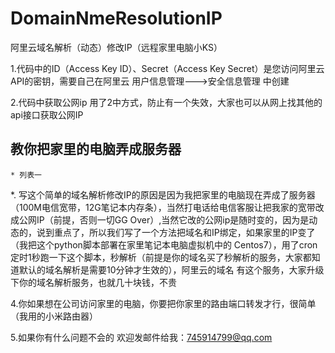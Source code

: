 # DomainNmeResolutionIP
阿里云域名解析（动态）修改IP（远程家里电脑小KS）

1.代码中的ID（Access Key ID）、Secret（Access Key Secret）是您访问阿里云API的密钥，需要自己在阿里云 用户信息管理--->安全信息管理 中创建

2.代码中获取公网ip 用了2中方式，防止有一个失效，大家也可以从网上找其他的api接口获取公网IP

## 教你把家里的电脑弄成服务器
    * 列表一
   *. 写这个简单的域名解析修改IP的原因是因为我把家里的电脑现在弄成了服务器（100M电信宽带，12G笔记本内存条），当然打电话给电信客服让把我家的宽带改成公网IP（前提，否则一切GG Over）,当然它改的公网ip是随时变的，因为是动态的，说到重点了，所以我们写了一个方法把域名和IP绑定，如果家里的IP变了（我把这个python脚本部署在家里笔记本电脑虚拟机中的 Centos7），用了cron 定时1秒跑一下这个脚本，秒解析（前提是你的域名买了秒解析的服务，大家都知道默认的域名解析是需要10分钟才生效的），阿里云的域名 有这个服务，大家升级下你的域名解析服务，也就几十块钱，不贵

4.你如果想在公司访问家里的电脑，你要把你家里的路由端口转发才行，很简单（我用的小米路由器）

5.如果你有什么问题不会的 欢迎发邮件给我：745914799@qq.com
